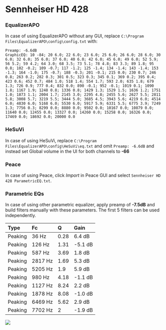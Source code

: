# Sennheiser HD 428

### EqualizerAPO
In case of using EqualizerAPO without any GUI, replace `C:\Program Files\EqualizerAPO\config\config.txt`
with:
```
Preamp: -6.6dB
GraphicEQ: 10 -84; 20 6.0; 22 6.0; 23 6.0; 25 6.0; 26 6.0; 28 6.0; 30 6.0; 32 6.0; 35 6.0; 37 6.0; 40 6.0; 42 6.0; 45 6.0; 49 6.0; 52 5.9; 56 5.2; 59 4.2; 64 3.0; 68 3.5; 73 5.1; 78 4.8; 83 3.3; 89 1.8; 95 0.8; 102 -0.2; 109 -0.7; 117 -1.2; 125 -1.4; 134 -1.4; 143 -1.4; 153 -1.3; 164 -1.0; 175 -0.7; 188 -0.3; 201 -0.1; 215 0.0; 230 0.7; 246 0.8; 263 0.2; 282 0.3; 301 0.5; 323 0.3; 345 0.1; 369 0.2; 395 0.4; 423 0.6; 452 0.7; 484 1.0; 518 1.4; 554 1.7; 593 2.0; 635 1.8; 679 1.3; 726 0.9; 777 0.4; 832 0.0; 890 -0.1; 952 -0.1; 1019 0.1; 1090 1.8; 1167 1.9; 1248 0.8; 1336 0.8; 1429 1.3; 1529 1.5; 1636 1.2; 1751 1.0; 1873 1.1; 2004 1.7; 2145 3.0; 2295 4.8; 2455 5.6; 2627 5.5; 2811 5.8; 3008 5.7; 3219 5.5; 3444 5.0; 3685 4.5; 3943 5.6; 4219 6.0; 4514 6.0; 4830 6.0; 5168 6.0; 5530 6.0; 5917 5.9; 6331 5.5; 6775 3.9; 7249 1.3; 7756 0.3; 8299 0.0; 8880 0.0; 9502 0.0; 10167 0.0; 10879 0.0; 11640 0.0; 12455 0.0; 13327 0.0; 14260 0.0; 15258 0.0; 16326 0.0; 17469 0.0; 18692 0.0; 20000 0.0
```

### HeSuVi
In case of using HeSuVi, replace `C:\Program Files\EqualizerAPO\config\HeSuVi\eq.txt` and omit `Preamp:
-6.6dB` and instead set Global volume in the UI for both channels to **-66**

### Peace
In case of using Peace, click *Import* in Peace GUI and select `Sennheiser HD 428 ParametricEQ.txt`.

### Parametric EQs
In case of using other parametric equalizer, apply preamp of **-7.5dB** and build filters manually with
these parameters. The first 5 filters can be used independently.

| Type    | Fc      |    Q | Gain    |
|:--------|:--------|:-----|:--------|
| Peaking | 36 Hz   | 0.28 | 6.4 dB  |
| Peaking | 126 Hz  | 1.31 | -5.1 dB |
| Peaking | 587 Hz  | 3.69 | 1.8 dB  |
| Peaking | 2817 Hz | 1.69 | 5.3 dB  |
| Peaking | 5205 Hz | 1.9  | 5.9 dB  |
| Peaking | 980 Hz  | 4.18 | -1.1 dB |
| Peaking | 1127 Hz | 8.24 | 2.2 dB  |
| Peaking | 1878 Hz | 8.08 | -1.0 dB |
| Peaking | 6469 Hz | 5.62 | 2.9 dB  |
| Peaking | 7702 Hz | 2    | -1.9 dB |

![](https://raw.githubusercontent.com/jaakkopasanen/AutoEq/master/results/headphonecom/headphonecom/Sennheiser%20HD%20428/Sennheiser%20HD%20428.png)